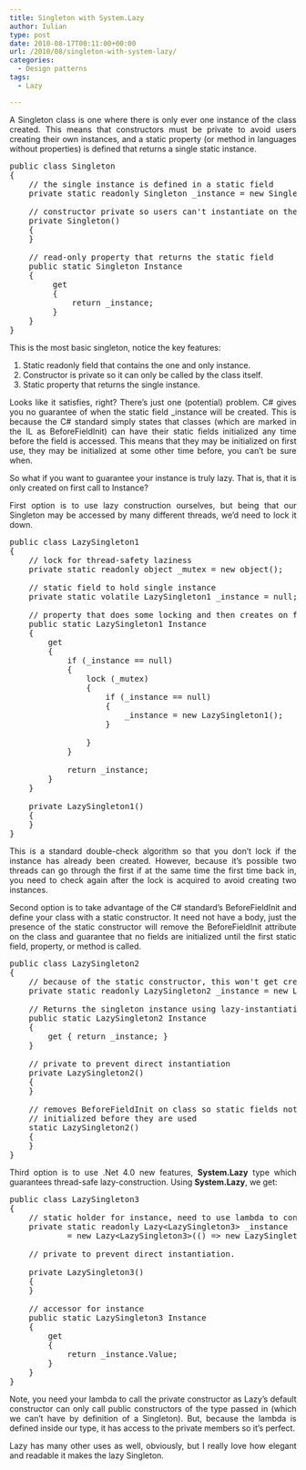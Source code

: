 ```yaml
---
title: Singleton with System.Lazy
author: Iulian
type: post
date: 2010-08-17T00:11:00+00:00
url: /2010/08/singleton-with-system-lazy/
categories:
  - Design patterns
tags:
  - Lazy

---
```

<p align="justify">
  A Singleton class is one where there is only ever one instance of the class created. This means that constructors must be private to avoid users creating their own instances, and a static property (or method in languages without properties) is defined that returns a single static instance.
</p>

<pre class="lang:c# decode:true ">public class Singleton
{
    // the single instance is defined in a static field
    private static readonly Singleton _instance = new Singleton();
 
    // constructor private so users can't instantiate on their own
    private Singleton()
    {
    }
 
    // read-only property that returns the static field
    public static Singleton Instance
    {
         get
         {
             return _instance;
         }
    }
}</pre>

This is the most basic singleton, notice the key features:

  1. Static readonly field that contains the one and only instance.
  2. Constructor is private so it can only be called by the class itself.
  3. Static property that returns the single instance.

<p align="justify">
  Looks like it satisfies, right? There’s just one (potential) problem. C# gives you no guarantee of when the static field _instance will be created. This is because the C# standard simply states that classes (which are marked in the IL as BeforeFieldInit) can have their static fields initialized any time before the field is accessed. This means that they may be initialized on first use, they may be initialized at some other time before, you can’t be sure when.
</p>

<p align="justify">
  So what if you want to guarantee your instance is truly lazy. That is, that it is only created on first call to Instance?
</p>

<p align="justify">
  First option is to use lazy construction ourselves, but being that our Singleton may be accessed by many different threads, we’d need to lock it down.
</p>

<pre class="lang:c# decode:true ">public class LazySingleton1
{
    // lock for thread-safety laziness
    private static readonly object _mutex = new object();
 
    // static field to hold single instance
    private static volatile LazySingleton1 _instance = null;
 
    // property that does some locking and then creates on first call
    public static LazySingleton1 Instance
    {
        get
        {
            if (_instance == null)
            {
                lock (_mutex)
                {
                    if (_instance == null)
                    {
                        _instance = new LazySingleton1();
                    }
 
                }
            }
 
            return _instance;
        }
    }
 
    private LazySingleton1()
    {
    }
}</pre>

<p align="justify">
  This is a standard double-check algorithm so that you don’t lock if the instance has already been created. However, because it’s possible two threads can go through the first if at the same time the first time back in, you need to check again after the lock is acquired to avoid creating two instances.
</p>

<p align="justify">
  Second option is to take advantage of the C# standard’s BeforeFieldInit and define your class with a static constructor. It need not have a body, just the presence of the static constructor will remove the BeforeFieldInit attribute on the class and guarantee that no fields are initialized until the first static field, property, or method is called.
</p>

<pre class="lang:c# decode:true ">public class LazySingleton2
{
    // because of the static constructor, this won't get created until first use
    private static readonly LazySingleton2 _instance = new LazySingleton2();
 
    // Returns the singleton instance using lazy-instantiation
    public static LazySingleton2 Instance
    {
        get { return _instance; }
    }
 
    // private to prevent direct instantiation
    private LazySingleton2()
    {
    }
 
    // removes BeforeFieldInit on class so static fields not
    // initialized before they are used
    static LazySingleton2()
    {
    }
}</pre>

<p align="justify">
  Third option is to use .Net 4.0 new features, <strong>System.Lazy</strong> type which guarantees thread-safe lazy-construction. Using <strong>System.Lazy</strong>, we get:
</p>

<pre class="lang:c# decode:true ">public class LazySingleton3
{
    // static holder for instance, need to use lambda to construct since constructor private
    private static readonly Lazy&lt;LazySingleton3&gt; _instance
            = new Lazy&lt;LazySingleton3&gt;(() =&gt; new LazySingleton3());
 
    // private to prevent direct instantiation.
 
    private LazySingleton3()
    {
    }
 
    // accessor for instance
    public static LazySingleton3 Instance
    {
        get
        {
            return _instance.Value;
        }
    }
}</pre>

<p align="justify">
  Note, you need your lambda to call the private constructor as Lazy’s default constructor can only call public constructors of the type passed in (which we can’t have by definition of a Singleton). But, because the lambda is defined inside our type, it has access to the private members so it’s perfect.
</p>

<p align="justify">
  Lazy has many other uses as well, obviously, but I really love how elegant and readable it makes the lazy Singleton.
</p>